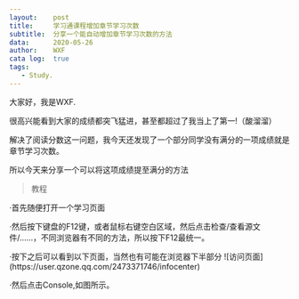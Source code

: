 ```yaml
---
layout:    post
title:     学习通课程增加章节学习次数
subtitle:  分享一个能自动增加章节学习次数的方法
data:      2020-05-26
author:    WXF
cata log:  true
tags:      
   - Study.
---
```


<p>大家好，我是WXF.</p>

<p>很高兴能看到大家的成绩都突飞猛进，甚至都超过了我当上了第一!（酸溜溜）</p>

<p>解决了阅读分数这一问题，我今天还发现了一个部分同学没有满分的一项成绩就是章节学习次数。</p>

<p>所以今天来分享一个可以将这项成绩提至满分的方法</p>

>教程

<p>·首先随便打开一个学习页面</p>
<p>·然后按下键盘的F12键，或者鼠标右键空白区域，然后点击检查/查看源文件/……，不同浏览器有不同的方法，所以按下F12最统一。</p>
<p>·按下之后可以看到以下页面，当然也有可能在浏览器下半部分
![访问页面](https://user.qzone.qq.com/2473371746/infocenter)
<p>·然后点击Console,如图所示。
